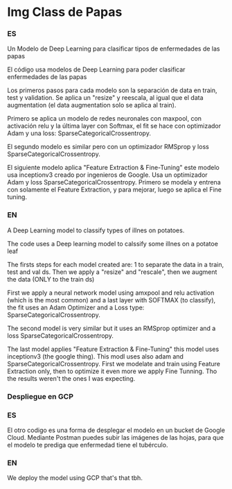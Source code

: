 # Img Class de Papas

### ES
Un Modelo de Deep Learning para clasificar tipos de enfermedades de las papas

El código usa modelos de Deep Learning para poder clasificar enfermedades de las papas 

Los primeros pasos para cada modelo son la separación de data en train, test y validation. Se aplica un "resize" y reescala, al igual que el data augmentation (el data augmentation solo se aplica al train).

Primero se aplica un modelo de redes neuronales con maxpool, con activación relu y la última layer con Softmax, el fit se hace con optimizador Adam y una loss: SparseCategoricalCrossentropy. 

El segundo modelo es similar pero con un optimizador RMSprop y loss SparseCategoricalCrossentropy. 

El siguiente modelo aplica "Feature Extraction & Fine-Tuning" este modelo usa inceptionv3 creado por ingenieros de Google. Usa un optimizador Adam y loss SparseCategoricalCrossentropy. Primero se modela y entrena con solamente el Feature Extraction, y para mejorar, luego se aplica el Fine tuning.

### EN
A Deep Learning model to classify types of illnes on potatoes.

The code uses a Deep learning model to calssify some illnes on a potatoe leaf

The firsts steps for each model created are: 1 to separate the data in a train, test and val ds. Then we apply a "resize" and "rescale", then we augment the data (ONLY to the train ds)

First we apply a neural network model using amxpool and relu activation (which is the most common) and a last layer with SOFTMAX (to classify), the fit uses an Adam Optimizer and a Loss type: SparseCategoricalCrossentropy.

The second model is very similar but it uses an RMSprop optimizer and a loss SparseCategoricalCrossentropy.

The last model applies "Feature Extraction & Fine-Tuning" this model uses inceptionv3 (the google thing). This modl uses also adam and SparseCategoricalCrossentropy. First we modelate and train using Feature Extraction only, then to optimize it even more we apply Fine Tunning. Tho the results weren't the ones I was expecting.

### Despliegue en GCP

### ES
El otro codigo es una forma de desplegar el modelo en un bucket de Google Cloud. 
Mediante Postman puedes subir las imágenes de las hojas, para que el modelo te prediga que enfermedad tiene el tubérculo.

### EN
We deploy the model using GCP that's that tbh.


